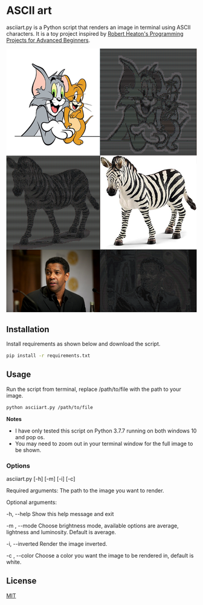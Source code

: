 # ASCII art

asciiart.py is a Python script that renders an image in terminal using ASCII characters. It is a toy project inspired by [Robert Heaton's Programming Projects for Advanced Beginners](https://robertheaton.com/2018/12/08/programming-projects-for-advanced-beginners/).

![](https://github.com/yusuf-madkour/toy-projects/blob/master/ASCII%20art/demo.png)

## Installation

Install requirements as shown below and download the script.

```bash
pip install -r requirements.txt
```

## Usage

Run the script from terminal, replace /path/to/file with the path to your image.

```bash
python asciiart.py /path/to/file
```
**Notes**

- I have only tested this script on Python 3.7.7 running on both windows 10 and pop os.
- You may need to zoom out in your terminal window for the full image to be shown.
### Options

asciiart.py [-h] [-m] [-i] [-c]

Required arguments: The path to the image you want to render.

Optional arguments:

  -h, --help      Show this help message and exit
  
  -m , --mode     Choose brightness mode, available options are average,
                  lightness and luminosity. Default is average.
                  
  -i, --inverted  Render the image inverted.
  
  -c , --color    Choose a color you want the image to be rendered in, default
                  is white.

## License

[MIT](https://choosealicense.com/licenses/mit/)
